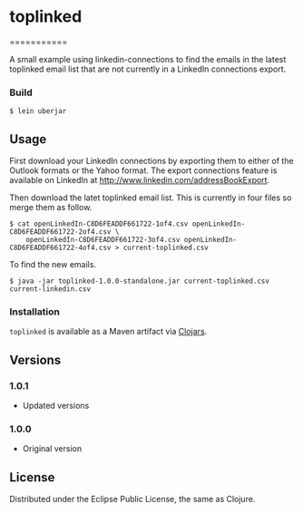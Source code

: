 # toplinked
===========

A small example using linkedin-connections to find the emails in the latest toplinked email list that are not currently in a LinkedIn connections export.

### Build

    $ lein uberjar

## Usage

First download your LinkedIn connections by exporting them to either of the Outlook formats or the Yahoo format. The export connections feature is available on LinkedIn at http://www.linkedin.com/addressBookExport.

Then download the latet toplinked email list. This is currently in four files so merge them as follow.

    $ cat openLinkedIn-C8D6FEADDF661722-1of4.csv openLinkedIn-C8D6FEADDF661722-2of4.csv \
        openLinkedIn-C8D6FEADDF661722-3of4.csv openLinkedIn-C8D6FEADDF661722-4of4.csv > current-toplinked.csv

To find the new emails.

    $ java -jar toplinked-1.0.0-standalone.jar current-toplinked.csv current-linkedin.csv

### Installation

`toplinked` is available as a Maven artifact via [Clojars](httpd://clojars.org/org.clojars.blucas/blinkedin-connects).

## Versions

### 1.0.1

- Updated versions

### 1.0.0 

- Original version

## License

Distributed under the Eclipse Public License, the same as Clojure.
